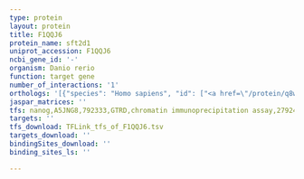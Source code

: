```yaml
---
type: protein
layout: protein
title: F1QQJ6
protein_name: sft2d1
uniprot_accession: F1QQJ6
ncbi_gene_id: '-'
organism: Danio rerio
function: target gene
number_of_interactions: '1'
orthologs: '[{"species": "Homo sapiens", "id": ["<a href=\"/protein/q8wv19\">Q8WV19</a>"]}, {"species": "Mus musculus", "id": ["<a href=\"/protein/q5ssn7\">Q5SSN7</a>"]}, {"species": "Rattus norvegicus", "id": ["<a href=\"/protein/q5u3y5\">Q5U3Y5</a>"]}, {"species": "Drosophila melanogaster", "id": ["<a href=\"/protein/q9vpd4\">Q9VPD4</a>"]}, {"species": "Caenorhabditis elegans", "id": ["<a href=\"/protein/q7ytp0\">Q7YTP0</a>"]}]'
jaspar_matrices: ''
tfs: nanog,A5JNG8,792333,GTRD,chromatin immunoprecipitation assay,27924024%5Buid%5D,No
targets: ''
tfs_download: TFLink_tfs_of_F1QQJ6.tsv
targets_download: ''
bindingSites_download: ''
binding_sites_ls: ''

---
```

